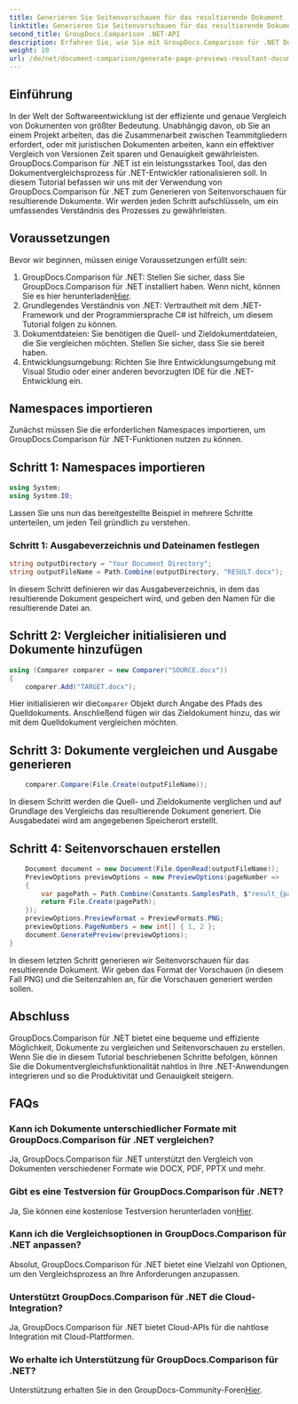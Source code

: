 ```yaml
---
title: Generieren Sie Seitenvorschauen für das resultierende Dokument
linktitle: Generieren Sie Seitenvorschauen für das resultierende Dokument
second_title: GroupDocs.Comparison .NET-API
description: Erfahren Sie, wie Sie mit GroupDocs.Comparison für .NET Dokumentvorschauen erstellen. Vergleichen Sie Dokumente effizient und genau.
weight: 10
url: /de/net/document-comparison/generate-page-previews-resultant-document/
---
```

## Einführung
In der Welt der Softwareentwicklung ist der effiziente und genaue Vergleich von Dokumenten von größter Bedeutung. Unabhängig davon, ob Sie an einem Projekt arbeiten, das die Zusammenarbeit zwischen Teammitgliedern erfordert, oder mit juristischen Dokumenten arbeiten, kann ein effektiver Vergleich von Versionen Zeit sparen und Genauigkeit gewährleisten. GroupDocs.Comparison für .NET ist ein leistungsstarkes Tool, das den Dokumentvergleichsprozess für .NET-Entwickler rationalisieren soll. In diesem Tutorial befassen wir uns mit der Verwendung von GroupDocs.Comparison für .NET zum Generieren von Seitenvorschauen für resultierende Dokumente. Wir werden jeden Schritt aufschlüsseln, um ein umfassendes Verständnis des Prozesses zu gewährleisten.
## Voraussetzungen
Bevor wir beginnen, müssen einige Voraussetzungen erfüllt sein:
1.  GroupDocs.Comparison für .NET: Stellen Sie sicher, dass Sie GroupDocs.Comparison für .NET installiert haben. Wenn nicht, können Sie es hier herunterladen[Hier](https://releases.groupdocs.com/comparison/net/).
2. Grundlegendes Verständnis von .NET: Vertrautheit mit dem .NET-Framework und der Programmiersprache C# ist hilfreich, um diesem Tutorial folgen zu können.
3. Dokumentdateien: Sie benötigen die Quell- und Zieldokumentdateien, die Sie vergleichen möchten. Stellen Sie sicher, dass Sie sie bereit haben.
4. Entwicklungsumgebung: Richten Sie Ihre Entwicklungsumgebung mit Visual Studio oder einer anderen bevorzugten IDE für die .NET-Entwicklung ein.

## Namespaces importieren
Zunächst müssen Sie die erforderlichen Namespaces importieren, um GroupDocs.Comparison für .NET-Funktionen nutzen zu können.
## Schritt 1: Namespaces importieren
```csharp
using System;
using System.IO;
```
Lassen Sie uns nun das bereitgestellte Beispiel in mehrere Schritte unterteilen, um jeden Teil gründlich zu verstehen.
### Schritt 1: Ausgabeverzeichnis und Dateinamen festlegen
```csharp
string outputDirectory = "Your Document Directory";
string outputFileName = Path.Combine(outputDirectory, "RESULT.docx");
```
In diesem Schritt definieren wir das Ausgabeverzeichnis, in dem das resultierende Dokument gespeichert wird, und geben den Namen für die resultierende Datei an.
## Schritt 2: Vergleicher initialisieren und Dokumente hinzufügen
```csharp
using (Comparer comparer = new Comparer("SOURCE.docx"))
{
    comparer.Add("TARGET.docx");
```
 Hier initialisieren wir die`Comparer` Objekt durch Angabe des Pfads des Quelldokuments. Anschließend fügen wir das Zieldokument hinzu, das wir mit dem Quelldokument vergleichen möchten.
## Schritt 3: Dokumente vergleichen und Ausgabe generieren
```csharp
    comparer.Compare(File.Create(outputFileName));
```
In diesem Schritt werden die Quell- und Zieldokumente verglichen und auf Grundlage des Vergleichs das resultierende Dokument generiert. Die Ausgabedatei wird am angegebenen Speicherort erstellt.
## Schritt 4: Seitenvorschauen erstellen
```csharp
    Document document = new Document(File.OpenRead(outputFileName));
    PreviewOptions previewOptions = new PreviewOptions(pageNumber =>
    {
        var pagePath = Path.Combine(Constants.SamplesPath, $"result_{pageNumber}.png");
        return File.Create(pagePath);
    });
    previewOptions.PreviewFormat = PreviewFormats.PNG;
    previewOptions.PageNumbers = new int[] { 1, 2 };
    document.GeneratePreview(previewOptions);
}
```
In diesem letzten Schritt generieren wir Seitenvorschauen für das resultierende Dokument. Wir geben das Format der Vorschauen (in diesem Fall PNG) und die Seitenzahlen an, für die Vorschauen generiert werden sollen.

## Abschluss
GroupDocs.Comparison für .NET bietet eine bequeme und effiziente Möglichkeit, Dokumente zu vergleichen und Seitenvorschauen zu erstellen. Wenn Sie die in diesem Tutorial beschriebenen Schritte befolgen, können Sie die Dokumentvergleichsfunktionalität nahtlos in Ihre .NET-Anwendungen integrieren und so die Produktivität und Genauigkeit steigern.
## FAQs
### Kann ich Dokumente unterschiedlicher Formate mit GroupDocs.Comparison für .NET vergleichen?
Ja, GroupDocs.Comparison für .NET unterstützt den Vergleich von Dokumenten verschiedener Formate wie DOCX, PDF, PPTX und mehr.
### Gibt es eine Testversion für GroupDocs.Comparison für .NET?
 Ja, Sie können eine kostenlose Testversion herunterladen von[Hier](https://releases.groupdocs.com/).
### Kann ich die Vergleichsoptionen in GroupDocs.Comparison für .NET anpassen?
Absolut, GroupDocs.Comparison für .NET bietet eine Vielzahl von Optionen, um den Vergleichsprozess an Ihre Anforderungen anzupassen.
### Unterstützt GroupDocs.Comparison für .NET die Cloud-Integration?
Ja, GroupDocs.Comparison für .NET bietet Cloud-APIs für die nahtlose Integration mit Cloud-Plattformen.
### Wo erhalte ich Unterstützung für GroupDocs.Comparison für .NET?
 Unterstützung erhalten Sie in den GroupDocs-Community-Foren[Hier](https://forum.groupdocs.com/c/comparison/12).